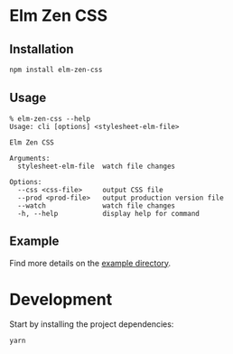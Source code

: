 # Elm Zen CSS

## Installation

```bash
npm install elm-zen-css
```

## Usage

```
% elm-zen-css --help
Usage: cli [options] <stylesheet-elm-file>

Elm Zen CSS

Arguments:
  stylesheet-elm-file  watch file changes

Options:
  --css <css-file>     output CSS file
  --prod <prod-file>   output production version file
  --watch              watch file changes
  -h, --help           display help for command
```

## Example

Find more details on the [example directory](example).

# Development

Start by installing the project dependencies:

```
yarn
```